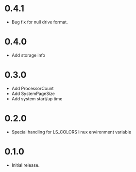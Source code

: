 ﻿# 0.4.1
- Bug fix for null drive format.

# 0.4.0
- Add storage info

# 0.3.0
- Add ProcessorCount
- Add SystemPageSize
- Add system start/up time

# 0.2.0
- Special handling for LS_COLORS linux environment variable

# 0.1.0
- Initial release.